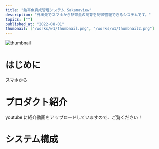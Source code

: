 ```yaml
---
title: "熱帯魚育成管理システム Sakanaview"
description: "外出先でスマホから熱帯魚の飼育を制御管理できるシステムです。"
topics: [""]
published_at: "2022-08-01"
thumbnail: ["/works/w1/thumbnail.png", "/works/w1/thumbnail2.png"]
---
```


![thumbnail](/works/w1/thumbnail.png)

# はじめに

スマホから

# プロダクト紹介

youtube に紹介動画をアップロードしていますので、ご覧ください！

# システム構成
